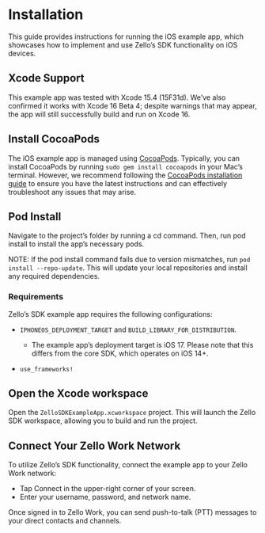 # Installation

This guide provides instructions for running the iOS example app, which showcases how to implement and use Zello’s SDK functionality on iOS devices. 

## Xcode Support

This example app was tested with Xcode 15.4 (15F31d). We’ve also confirmed it works with Xcode 16 Beta 4; despite warnings that may appear, the app will still successfully build and run on Xcode 16. 

## Install CocoaPods

The iOS example app is managed using [CocoaPods](https://cocoapods.org/). Typically, you can install CocoaPods by running `sudo gem install cocoapods` in your Mac’s terminal. However, we recommend following the [CocoaPods installation guide](https://guides.cocoapods.org/using/getting-started.html#getting-started) to ensure you have the latest instructions and can effectively troubleshoot any issues that may arise.

## Pod Install

Navigate to the project’s folder by running a cd command. Then, run pod install to install the app’s necessary pods. 

NOTE: If the pod install command fails due to version mismatches, run `pod install --repo-update`. This will update your local repositories and install any required dependencies. 

### Requirements

Zello’s SDK example app requires the following configurations:

- `IPHONEOS_DEPLOYMENT_TARGET` and `BUILD_LIBRARY_FOR_DISTRIBUTION`.

  - The example app’s deployment target is iOS 17. Please note that this differs from the core SDK, which operates on iOS 14+.

- `use_frameworks!`

## Open the Xcode workspace

Open the `ZelloSDKExampleApp.xcworkspace` project. This will launch the Zello SDK workspace, allowing you to build and run the project. 


## Connect Your Zello Work Network

To utilize Zello’s SDK functionality, connect the example app to your Zello Work network:

- Tap Connect in the upper-right corner of your screen.
- Enter your username, password, and network name.

Once signed in to Zello Work, you can send push-to-talk (PTT) messages to your direct contacts and channels.
